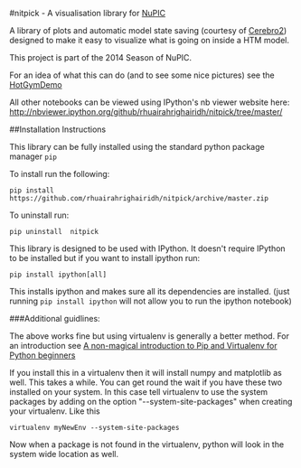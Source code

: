#nitpick - A visualisation library for [NuPIC](https://github.com/numenta/nupic)

A library of plots and automatic model state saving (courtesy of [Cerebro2](https://github.com/numenta/nupic.cerebro2)) designed to make it easy to visualize what is going on inside a HTM model.

This project is part of the 2014 Season of NuPIC.

For an idea of what this can do (and to see some nice pictures) see the [HotGymDemo](http://nbviewer.ipython.org/github/rhuairahrighairidh/nitpick/blob/master/development/HotGymDemo.ipynb)

All other notebooks can be viewed using IPython's nb viewer website here:  http://nbviewer.ipython.org/github/rhuairahrighairidh/nitpick/tree/master/


##Installation Instructions

This library can be fully installed using the standard python package manager ```pip```

To install run the following:

    pip install https://github.com/rhuairahrighairidh/nitpick/archive/master.zip

To uninstall run:

    pip uninstall  nitpick

This library is designed to be used with IPython. It doesn't require IPython to be installed but if you want to install ipython run:

    pip install ipython[all]
    
This installs ipython and makes sure all its dependencies are installed. (just running ```pip install ipython``` will not allow you to run the ipython notebook)

###Additional guidlines:

The above works fine but using virtualenv is generally a better method.
For an introduction see [A non-magical introduction to Pip and Virtualenv for Python beginners](http://www.dabapps.com/blog/introduction-to-pip-and-virtualenv-python/)

If you install this in a virtualenv then it will install numpy and matplotlib as well. This takes a while. You can get round the wait if you have these two installed on your system. In this case tell virtualenv to use the system packages by adding on the option "--system-site-packages" when creating your virtualenv. Like this

    virtualenv myNewEnv --system-site-packages

Now when a package is not found in the virtualenv, python will look in the system wide location as well.


